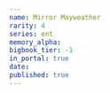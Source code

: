 ```yaml
---
name: Mirror Mayweather
rarity: 4
series: ent
memory_alpha:
bigbook_tier: -1
in_portal: true
date:
published: true
---
```



